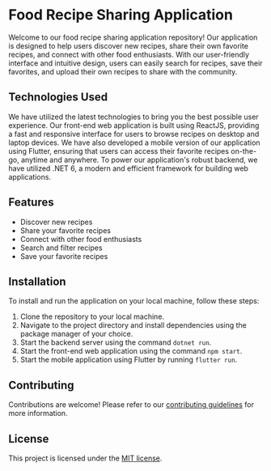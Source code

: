 # Food Recipe Sharing Application

Welcome to our food recipe sharing application repository! Our application is designed to help users discover new recipes, share their own favorite recipes, and connect with other food enthusiasts. With our user-friendly interface and intuitive design, users can easily search for recipes, save their favorites, and upload their own recipes to share with the community.

## Technologies Used
We have utilized the latest technologies to bring you the best possible user experience. Our front-end web application is built using ReactJS, providing a fast and responsive interface for users to browse recipes on desktop and laptop devices. We have also developed a mobile version of our application using Flutter, ensuring that users can access their favorite recipes on-the-go, anytime and anywhere. To power our application's robust backend, we have utilized .NET 6, a modern and efficient framework for building web applications.

## Features
- Discover new recipes
- Share your favorite recipes
- Connect with other food enthusiasts
- Search and filter recipes
- Save your favorite recipes

## Installation
To install and run the application on your local machine, follow these steps:
1. Clone the repository to your local machine.
2. Navigate to the project directory and install dependencies using the package manager of your choice.
3. Start the backend server using the command `dotnet run`.
4. Start the front-end web application using the command `npm start`.
5. Start the mobile application using Flutter by running `flutter run`.

## Contributing
Contributions are welcome! Please refer to our [contributing guidelines](CONTRIBUTING.md) for more information.

## License
This project is licensed under the [MIT license](LICENSE.md).
